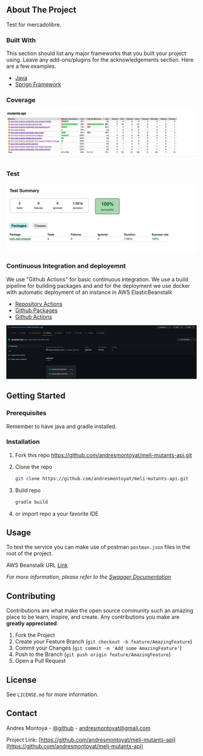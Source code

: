 ## About The Project

Test for mercadolibre.

### Built With

This section should list any major frameworks that you built your project using. Leave any add-ons/plugins for the acknowledgements section. Here are a few examples.
* [Java](https://java.com)
* [Sprign Framework](https://spring.io)

### Coverage
![image](coverage.png)

### Test

![image](test.png)

### Continuous Integration and deployemnt

We use "Github Actions" for basic continuous integration. We use a build pipeline for building packages and
and for the deployment we use docker with automatic deployment of an instance in AWS ElasticBeanstalk


- [Repository Actions](https://github.com/andresmontoyat/meli-mutants-api/actions)
- [Github Packages](https://docs.github.com/en/packages)
- [Github Actions](https://docs.github.com/en/actions)

![image](github-actions.png)

## Getting Started

### Prerequisites

Remember to have java and gradle installed.

### Installation

1. Fork this repo https://github.com/andresmontoyat/meli-mutants-api.git

2. Clone the repo
   ```sh
   git clone https://github.com/andresmontoyat/meli-mutants-api.git
   ```
3. Build repo 
   ```sh
   gradle build
   ```
4. or import repo a your favorite IDE


## Usage

To test the service you can make use of postman `postman.json` files in the root of the project.

AWS Beanstalk URL [Link](meli-test-prod-env.us-east-1.elasticbeanstalk.com)

_For more information, please refer to the [Swagger Documentation](http://meli-test-prod-env.us-east-1.elasticbeanstalk.com/swagger-ui.html)_

## Contributing

Contributions are what make the open source community such an amazing place to be learn, inspire, and create. Any contributions you make are **greatly appreciated**.

1. Fork the Project
2. Create your Feature Branch (`git checkout -b feature/AmazingFeature`)
3. Commit your Changes (`git commit -m 'Add some AmazingFeature'`)
4. Push to the Branch (`git push origin feature/AmazingFeature`)
5. Open a Pull Request

## License

See `LICENSE.md` for more information.

## Contact

Andres Montoya - [@github](https://github.com/andresmontoyat) - andresmontoyat@gmail.com

Project Link: [https://github.com/andresmontoyat/meli-mutants-api](https://github.com/andresmontoyat/meli-mutants-api)
